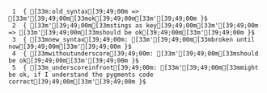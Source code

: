      1	{ [33m:old_syntax[39;49;00m => [33m'[39;49;00m[33mok[39;49;00m[33m'[39;49;00m }$
     2	{ [33m'[39;49;00m[33mstings as key[39;49;00m[33m'[39;49;00m => [33m'[39;49;00m[33mshould be ok[39;49;00m[33m'[39;49;00m }$
     3	{ [33mnew_syntax[39;49;00m: [33m'[39;49;00m[33mbroken until now[39;49;00m[33m'[39;49;00m }$
     4	{ [33mwithoutunderscore[39;49;00m: [33m'[39;49;00m[33mshould be ok[39;49;00m[33m'[39;49;00m }$
     5	{ [33m_underscoreinfront[39;49;00m: [33m'[39;49;00m[33mmight be ok, if I understand the pygments code correct[39;49;00m[33m'[39;49;00m }$
